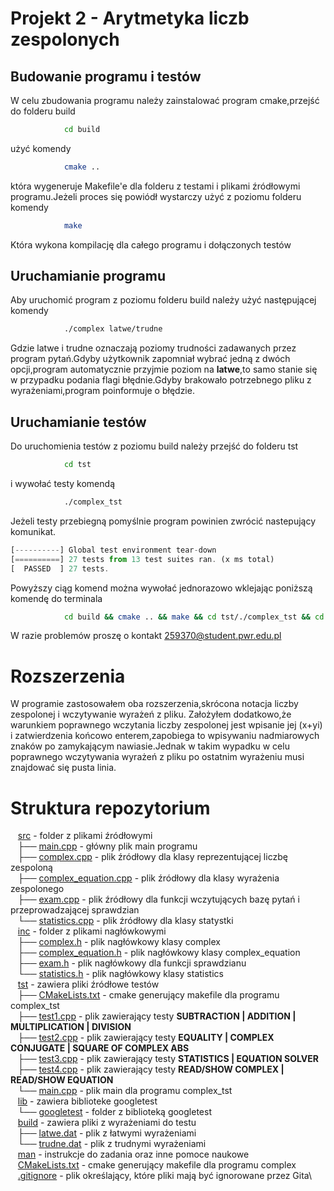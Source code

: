 # Projekt 2 - Arytmetyka liczb zespolonych

## Budowanie programu i testów

W celu zbudowania programu należy zainstalować program cmake,przejść do folderu build

```bash
			cd build
```

użyć komendy

```bash
			cmake ..
```

która wygeneruje Makefile'e dla folderu z testami i plikami źródłowymi programu.Jeżeli proces się powiódł wystarczy użyć z poziomu folderu komendy

```bash
			make
```

Która wykona kompilację dla całego programu i dołączonych testów

## Uruchamianie programu

Aby uruchomić program z poziomu folderu build należy użyć następującej komendy

```bash
			./complex latwe/trudne
```

Gdzie latwe i trudne oznaczają poziomy trudności zadawanych przez program pytań.Gdyby użytkownik zapomniał wybrać jedną z dwóch opcji,program automatycznie przyjmie poziom na **latwe**,to samo stanie się w przypadku podania flagi błędnie.Gdyby brakowało potrzebnego pliku z wyrażeniami,program poinformuje o błędzie.

## Uruchamianie testów

Do uruchomienia testów z poziomu build należy przejść do folderu tst

```bash
			cd tst
```

i wywołać testy komendą

```bash
			./complex_tst
```

Jeżeli testy przebiegną pomyślnie program powinien zwrócić nastepujący komunikat.

```js
[----------] Global test environment tear-down
[==========] 27 tests from 13 test suites ran. (x ms total)
[  PASSED  ] 27 tests.
```

Powyższy ciąg komend można wywołać jednorazowo wklejając poniższą komendę do terminala

```bash
			cd build && cmake .. && make && cd tst/./complex_tst && cd .. && ./complex latwe
```

W razie problemów proszę o kontakt <259370@student.pwr.edu.pl>

# Rozszerzenia

W programie zastosowałem oba rozszerzenia,skrócona notacja liczby zespolonej i wczytywanie wyrażeń z pliku.
Założyłem dodatkowo,że warunkiem poprawnego wczytania liczby zespolonej jest wpisanie jej (x+yi) i zatwierdzenia końcowo enterem,zapobiega to wpisywaniu nadmiarowych znaków po zamykającym nawiasie.Jednak w takim wypadku w celu poprawnego wczytywania wyrażeń z pliku po ostatnim wyrażeniu musi znajdować się pusta linia.

# Struktura repozytorium

&nbsp;&nbsp; [src](src/) - folder z plikami źródłowymi\
&nbsp;&nbsp; ├── [main.cpp](src/main.cpp) - główny plik main programu\
&nbsp;&nbsp; ├── [complex.cpp](src/complex.cpp) - plik źródłowy dla klasy reprezentującej liczbę zespoloną\
&nbsp;&nbsp; ├── [complex_equation.cpp](src/complex_equation.cpp) - plik źródłowy dla klasy wyrażenia zespolonego\
&nbsp;&nbsp; ├── [exam.cpp](src/exam.cpp) - plik źródłowy dla funkcji wczytujących bazę pytań i przeprowadzającej sprawdzian\
&nbsp;&nbsp; └── [statistics.cpp](src/statistics.cpp) - plik źródłowy dla klasy statystki\
&nbsp;&nbsp; [inc](inc/) - folder z plikami nagłówkowymi\
&nbsp;&nbsp; ├── [complex.h](inc/complex.h) - plik nagłówkowy klasy complex\
&nbsp;&nbsp; ├── [complex_equation.h](inc/complex_equation.h) - plik nagłówkowy klasy complex_equation\
&nbsp;&nbsp; ├── [exam.h](inc/exam.h) - plik nagłówkowy dla funkcji sprawdzianu\
&nbsp;&nbsp; └── [statistics.h](inc/statistics.h) - plik nagłówkowy klasy statistics\
&nbsp;&nbsp; [tst](tst/) - zawiera pliki źródłowe testów\
&nbsp;&nbsp; ├── [CMakeLists.txt](tst/CMakeLists.txt) - cmake generujący makefile dla programu complex_tst\
&nbsp;&nbsp; ├── [test1.cpp](tst/test1.cpp) - plik zawierający testy **SUBTRACTION | ADDITION | MULTIPLICATION | DIVISION**\
&nbsp;&nbsp; ├── [test2.cpp](tst/test2.cpp) - plik zawierający testy **EQUALITY | COMPLEX CONJUGATE | SQUARE OF COMPLEX ABS**\
&nbsp;&nbsp; ├── [test3.cpp](tst/test3.cpp) - plik zawierający testy **STATISTICS | EQUATION SOLVER**\
&nbsp;&nbsp; ├── [test4.cpp](tst/test4.cpp) - plik zawierający testy **READ/SHOW COMPLEX | READ/SHOW EQUATION**\
&nbsp;&nbsp; └── [main.cpp](tst/main.cpp) - plik main dla programu complex_tst\
&nbsp;&nbsp; [lib](lib/) - zawiera biblioteke googletest\
&nbsp;&nbsp; └── [googletest](lib/googletest) - folder z biblioteką googletest\
&nbsp;&nbsp; [build](build/) - zawiera pliki z wyrażeniami do testu\
&nbsp;&nbsp; ├── [latwe.dat](dtb/latwe.dat) - plik z łatwymi wyrażeniami\
&nbsp;&nbsp; └── [trudne.dat](dtb/trude.dat) - plik z trudnymi wyrażeniami\
&nbsp;&nbsp; [man](man/) - instrukcje do zadania oraz inne pomoce naukowe\
&nbsp;&nbsp; [CMakeLists.txt](CMakeLists.txt) - cmake generujący makefile dla programu complex\
&nbsp;&nbsp; [.gitignore](.gitignore) - plik określający, które pliki mają być ignorowane przez Gita\
